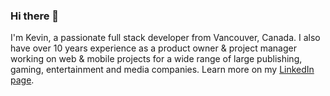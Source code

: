 ### Hi there 👋

I'm Kevin, a passionate full stack developer from Vancouver, Canada.  I also have over 10 years experience as a product owner & project manager working on web & mobile projects for a wide range of large publishing, gaming, entertainment and media companies.  Learn more on my [LinkedIn page](https://www.linkedin.com/in/kevin-ip-pmp/).

<!--
**ipkevin/ipkevin** is a ✨ _special_ ✨ repository because its `README.md` (this file) appears on your GitHub profile.

Here are some ideas to get you started:

- 🔭 I’m currently working on ...
- 🌱 I’m currently learning ...
- 👯 I’m looking to collaborate on ...
- 🤔 I’m looking for help with ...
- 💬 Ask me about ...
- 📫 How to reach me: ...
- 😄 Pronouns: ...
- ⚡ Fun fact: ...
-->
